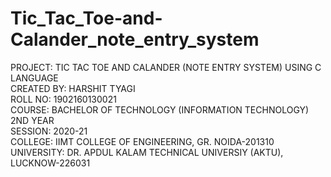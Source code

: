 # Tic_Tac_Toe-and-Calander_note_entry_system
PROJECT: TIC TAC TOE AND CALANDER (NOTE ENTRY SYSTEM) USING C LANGUAGE  
CREATED BY: HARSHIT TYAGI  
ROLL NO: 1902160130021  
COURSE: BACHELOR OF TECHNOLOGY (INFORMATION TECHNOLOGY) 2ND YEAR  
SESSION: 2020-21  
COLLEGE: IIMT COLLEGE OF ENGINEERING, GR. NOIDA-201310  
UNIVERSITY: DR. APDUL KALAM TECHNICAL UNIVERSIY (AKTU), LUCKNOW-226031
